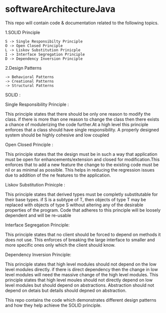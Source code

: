 # softwareArchitectureJava

This repo will contain code & documentation related to the following topics. 

1.SOLID Principle
    
    S -> Single Responsibilty Principle
    O -> Open Closed Principle
    L -> Liskov Substitution Prinicple
    I -> Interface Segregation Principle
    D -> Dependency Inversion Principle

2.Design Patterns

    -> Behavioral Patterns
    -> Creational Patterns
    -> Structural Patterns
    
    

SOLID :



Single Responsibility Principle : 

This principle states that there should be only one reason to modify the class. if there is
more than one reason to change the class then there exists a chance of modulerizing the code further.At a high level this 
principle enforces that a class should have single responsibility. A properly designed system should be highly cohesive and low
coupled



Open Closed Principle :

This principle states that the design must be in such a way that application must be open for enhancements/extension and closed for 
modification.This enforces that to add a new feature the change to the existing code must be nil or as minimal as possible.
This helps in reducing the regression issues due to addition of the ne features to the application.


Liskov Substitution Prinicple :

This principle states that derived types must be completly substitutable for their base types. if S is a subtype of T, 
then objects of type T may be replaced with objects of type S without altering any of the desirable properties of the program.
Code that adheres to this principle will be loosely dependent and will be re-usable


Interface Segregation Principle:

This principle states that no client should be forced to depend on methods it does not use. This enforces of breaking the large 
interface to smaller and more specific ones only which the client should know.



Dependency Inversion Principle:

This principle states that high level modules should not depend on the low level modules directly. if there is direct dependency
then the change in low level modules will need the massive change of the high level modules. This principle states that high level
moules should not directly depend on low level modules but should depend on abstractions. Abstraction should not depend on detais but 
details should depned on abstraction.



This repo contains the code which demonstrates different design patterns and how they help achieve the SOLID principle.
